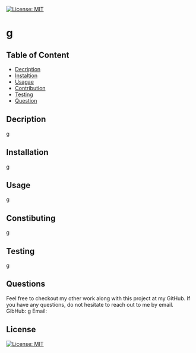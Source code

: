 
[![License: MIT](https://img.shields.io/badge/License-MIT-blueviolet.svg)](https://opensource.org/licenses/MIT)

# g

## Table of Content
- [Decription](#description)
- [Instaltion](#installation)
- [Usagae](#usage)
- [Contribution](#contribution)
- [Testing](#testing)
- [Question](#question)

## Decription
g

## Installation
g

## Usage
g

## Constibuting
g

## Testing
g

## Questions
Feel free to checkout my other work along with this project at my GitHub.
If you have any questions, do not hesitate to reach out to me by email. 
GibHub: g
Email: 

## License
[![License: MIT](https://img.shields.io/badge/License-MIT-blueviolet.svg)](https://opensource.org/licenses/MIT)
